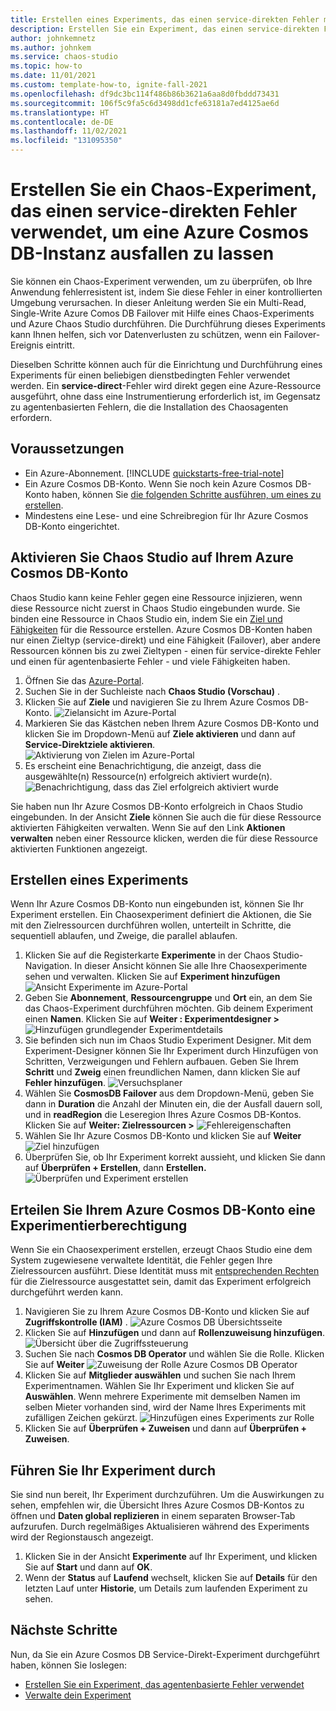 ```yaml
---
title: Erstellen eines Experiments, das einen service-direkten Fehler mit Azure Chaos Studio verwendet
description: Erstellen Sie ein Experiment, das einen service-direkten Fehler verwendet
author: johnkemnetz
ms.author: johnkem
ms.service: chaos-studio
ms.topic: how-to
ms.date: 11/01/2021
ms.custom: template-how-to, ignite-fall-2021
ms.openlocfilehash: df9dc3bc114f486b86b3621a6aa8d0fbddd73431
ms.sourcegitcommit: 106f5c9fa5c6d3498dd1cfe63181a7ed4125ae6d
ms.translationtype: HT
ms.contentlocale: de-DE
ms.lasthandoff: 11/02/2021
ms.locfileid: "131095350"
---
```

# <a name="create-a-chaos-experiment-that-uses-a-service-direct-fault-to-fail-over-an-azure-cosmos-db-instance"></a>Erstellen Sie ein Chaos-Experiment, das einen service-direkten Fehler verwendet, um eine Azure Cosmos DB-Instanz ausfallen zu lassen

Sie können ein Chaos-Experiment verwenden, um zu überprüfen, ob Ihre Anwendung fehlerresistent ist, indem Sie diese Fehler in einer kontrollierten Umgebung verursachen. In dieser Anleitung werden Sie ein Multi-Read, Single-Write Azure Comos DB Failover mit Hilfe eines Chaos-Experiments und Azure Chaos Studio durchführen. Die Durchführung dieses Experiments kann Ihnen helfen, sich vor Datenverlusten zu schützen, wenn ein Failover-Ereignis eintritt.

Dieselben Schritte können auch für die Einrichtung und Durchführung eines Experiments für einen beliebigen dienstbedingten Fehler verwendet werden. Ein **service-direct**-Fehler wird direkt gegen eine Azure-Ressource ausgeführt, ohne dass eine Instrumentierung erforderlich ist, im Gegensatz zu agentenbasierten Fehlern, die die Installation des Chaosagenten erfordern.

## <a name="prerequisites"></a>Voraussetzungen

- Ein Azure-Abonnement. [!INCLUDE [quickstarts-free-trial-note](../../includes/quickstarts-free-trial-note.md)] 
- Ein Azure Cosmos DB-Konto. Wenn Sie noch kein Azure Cosmos DB-Konto haben, können Sie [die folgenden Schritte ausführen, um eines zu erstellen](../cosmos-db/sql/create-cosmosdb-resources-portal.md).
- Mindestens eine Lese- und eine Schreibregion für Ihr Azure Cosmos DB-Konto eingerichtet.


## <a name="enable-chaos-studio-on-your-azure-cosmos-db-account"></a>Aktivieren Sie Chaos Studio auf Ihrem Azure Cosmos DB-Konto

Chaos Studio kann keine Fehler gegen eine Ressource injizieren, wenn diese Ressource nicht zuerst in Chaos Studio eingebunden wurde. Sie binden eine Ressource in Chaos Studio ein, indem Sie ein [Ziel und Fähigkeiten](chaos-studio-targets-capabilities.md) für die Ressource erstellen. Azure Cosmos DB-Konten haben nur einen Zieltyp (service-direkt) und eine Fähigkeit (Failover), aber andere Ressourcen können bis zu zwei Zieltypen - einen für service-direkte Fehler und einen für agentenbasierte Fehler - und viele Fähigkeiten haben.

1. Öffnen Sie das [Azure-Portal](https://portal.azure.com).
2. Suchen Sie in der Suchleiste nach **Chaos Studio (Vorschau)** .
3. Klicken Sie auf **Ziele** und navigieren Sie zu Ihrem Azure Cosmos DB-Konto.
![Zielansicht im Azure-Portal](images/tutorial-service-direct-targets.png)
4. Markieren Sie das Kästchen neben Ihrem Azure Cosmos DB-Konto und klicken Sie im Dropdown-Menü auf **Ziele aktivieren** und dann auf **Service-Direktziele aktivieren**.
![Aktivierung von Zielen im Azure-Portal](images/tutorial-service-direct-targets-enable.png)
5. Es erscheint eine Benachrichtigung, die anzeigt, dass die ausgewählte(n) Ressource(n) erfolgreich aktiviert wurde(n).
![Benachrichtigung, dass das Ziel erfolgreich aktiviert wurde](images/tutorial-service-direct-targets-enable-confirm.png)

Sie haben nun Ihr Azure Cosmos DB-Konto erfolgreich in Chaos Studio eingebunden. In der Ansicht **Ziele** können Sie auch die für diese Ressource aktivierten Fähigkeiten verwalten. Wenn Sie auf den Link **Aktionen verwalten** neben einer Ressource klicken, werden die für diese Ressource aktivierten Funktionen angezeigt.

## <a name="create-an-experiment"></a>Erstellen eines Experiments
Wenn Ihr Azure Cosmos DB-Konto nun eingebunden ist, können Sie Ihr Experiment erstellen. Ein Chaosexperiment definiert die Aktionen, die Sie mit den Zielressourcen durchführen wollen, unterteilt in Schritte, die sequentiell ablaufen, und Zweige, die parallel ablaufen.

1. Klicken Sie auf die Registerkarte **Experimente** in der Chaos Studio-Navigation. In dieser Ansicht können Sie alle Ihre Chaosexperimente sehen und verwalten. Klicken Sie auf **Experiment hinzufügen**
![Ansicht Experimente im Azure-Portal](images/tutorial-service-direct-add.png)
2. Geben Sie **Abonnement**, **Ressourcengruppe** und **Ort** ein, an dem Sie das Chaos-Experiment durchführen möchten. Gib deinem Experiment einen **Namen**. Klicken Sie auf **Weiter : Experimentdesigner >** 
![ Hinzufügen grundlegender Experimentdetails](images/tutorial-service-direct-add-basics.png)
3. Sie befinden sich nun im Chaos Studio Experiment Designer. Mit dem Experiment-Designer können Sie Ihr Experiment durch Hinzufügen von Schritten, Verzweigungen und Fehlern aufbauen. Geben Sie Ihrem **Schritt** und **Zweig** einen freundlichen Namen, dann klicken Sie auf **Fehler hinzufügen**.
![Versuchsplaner](images/tutorial-service-direct-add-designer.png)
4. Wählen Sie **CosmosDB Failover** aus dem Dropdown-Menü, geben Sie dann in **Duration** die Anzahl der Minuten ein, die der Ausfall dauern soll, und in **readRegion** die Leseregion Ihres Azure Cosmos DB-Kontos. Klicken Sie auf **Weiter: Zielressourcen >** 
![Fehlereigenschaften](images/tutorial-service-direct-add-fault.png)
5. Wählen Sie Ihr Azure Cosmos DB-Konto und klicken Sie auf **Weiter**
![Ziel hinzufügen](images/tutorial-service-direct-add-target.png)
6. Überprüfen Sie, ob Ihr Experiment korrekt aussieht, und klicken Sie dann auf **Überprüfen + Erstellen**, dann **Erstellen.** 
![Überprüfen und Experiment erstellen](images/tutorial-service-direct-add-review.png)

## <a name="give-experiment-permission-to-your-azure-cosmos-db-account"></a>Erteilen Sie Ihrem Azure Cosmos DB-Konto eine Experimentierberechtigung
Wenn Sie ein Chaosexperiment erstellen, erzeugt Chaos Studio eine dem System zugewiesene verwaltete Identität, die Fehler gegen Ihre Zielressourcen ausführt. Diese Identität muss mit [entsprechenden Rechten](chaos-studio-fault-providers.md) für die Zielressource ausgestattet sein, damit das Experiment erfolgreich durchgeführt werden kann.

1. Navigieren Sie zu Ihrem Azure Cosmos DB-Konto und klicken Sie auf **Zugriffskontrolle (IAM)** .
![Azure Cosmos DB Übersichtsseite](images/tutorial-service-direct-access-resource.png)
2. Klicken Sie auf **Hinzufügen** und dann auf **Rollenzuweisung hinzufügen**.
![Übersicht über die Zugriffssteuerung](images/tutorial-service-direct-access-iam.png)
3. Suchen Sie nach **Cosmos DB Operator** und wählen Sie die Rolle. Klicken Sie auf **Weiter**
![Zuweisung der Rolle Azure Cosmos DB Operator](images/tutorial-service-direct-access-role.png)
4. Klicken Sie auf **Mitglieder auswählen** und suchen Sie nach Ihrem Experimentnamen. Wählen Sie Ihr Experiment und klicken Sie auf **Auswählen**. Wenn mehrere Experimente mit demselben Namen im selben Mieter vorhanden sind, wird der Name Ihres Experiments mit zufälligen Zeichen gekürzt.
![Hinzufügen eines Experiments zur Rolle](images/tutorial-service-direct-access-experiment.png)
5. Klicken Sie auf **Überprüfen + Zuweisen** und dann auf **Überprüfen + Zuweisen**.

## <a name="run-your-experiment"></a>Führen Sie Ihr Experiment durch
Sie sind nun bereit, Ihr Experiment durchzuführen. Um die Auswirkungen zu sehen, empfehlen wir, die Übersicht Ihres Azure Cosmos DB-Kontos zu öffnen und **Daten global replizieren** in einem separaten Browser-Tab aufzurufen. Durch regelmäßiges Aktualisieren während des Experiments wird der Regionstausch angezeigt.

1. Klicken Sie in der Ansicht **Experimente** auf Ihr Experiment, und klicken Sie auf **Start** und dann auf **OK**.
2. Wenn der **Status** auf **Laufend** wechselt, klicken Sie auf **Details** für den letzten Lauf unter **Historie**, um Details zum laufenden Experiment zu sehen.

## <a name="next-steps"></a>Nächste Schritte
Nun, da Sie ein Azure Cosmos DB Service-Direkt-Experiment durchgeführt haben, können Sie loslegen:
- [Erstellen Sie ein Experiment, das agentenbasierte Fehler verwendet](chaos-studio-tutorial-agent-based.md)
- [Verwalte dein Experiment](chaos-studio-run-experiment.md)

